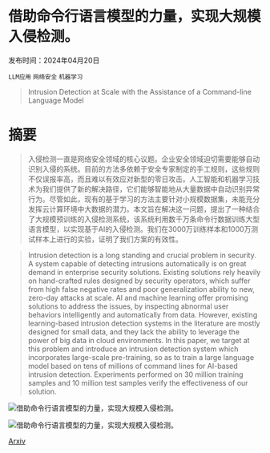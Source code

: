 # 借助命令行语言模型的力量，实现大规模入侵检测。

发布时间：2024年04月20日

`LLM应用` `网络安全` `机器学习`

> Intrusion Detection at Scale with the Assistance of a Command-line Language Model

# 摘要

> 入侵检测一直是网络安全领域的核心议题。企业安全领域迫切需要能够自动识别入侵的系统。目前的方法多依赖于安全专家制定的手工规则，这些规则不仅误报率高，而且难以有效应对新型的零日攻击。人工智能和机器学习技术为我们提供了新的解决路径，它们能够智能地从大量数据中自动识别异常行为。尽管如此，现有的基于学习的方法主要针对小规模数据集，未能充分发挥云计算环境中大数据的潜力。本文旨在解决这一问题，提出了一种结合了大规模预训练的入侵检测系统，该系统利用数千万条命令行数据训练大型语言模型，以实现基于AI的入侵检测。我们在3000万训练样本和1000万测试样本上进行的实验，证明了我们方案的有效性。

> Intrusion detection is a long standing and crucial problem in security. A system capable of detecting intrusions automatically is on great demand in enterprise security solutions. Existing solutions rely heavily on hand-crafted rules designed by security operators, which suffer from high false negative rates and poor generalization ability to new, zero-day attacks at scale. AI and machine learning offer promising solutions to address the issues, by inspecting abnormal user behaviors intelligently and automatically from data. However, existing learning-based intrusion detection systems in the literature are mostly designed for small data, and they lack the ability to leverage the power of big data in cloud environments. In this paper, we target at this problem and introduce an intrusion detection system which incorporates large-scale pre-training, so as to train a large language model based on tens of millions of command lines for AI-based intrusion detection. Experiments performed on 30 million training samples and 10 million test samples verify the effectiveness of our solution.

![借助命令行语言模型的力量，实现大规模入侵检测。](../../../paper_images/2404.13402/x1.png)

![借助命令行语言模型的力量，实现大规模入侵检测。](../../../paper_images/2404.13402/x2.png)

[Arxiv](https://arxiv.org/abs/2404.13402)